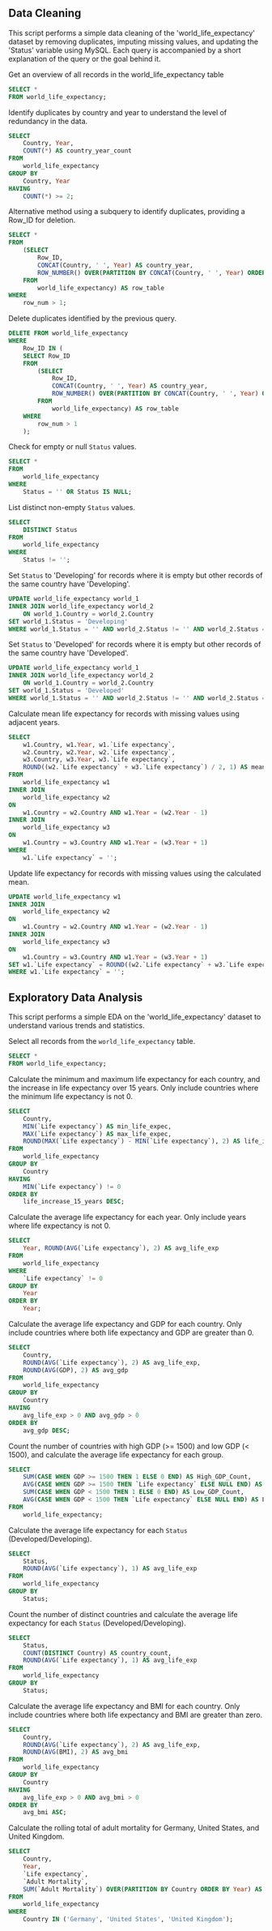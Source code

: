 ## Data Cleaning

This script performs a simple data cleaning of the 'world_life_expectancy' dataset by removing duplicates, imputing missing values, and updating the 'Status' variable using MySQL. Each query is accompanied by a short explanation of the query or the goal behind it.

Get an overview of all records in the world_life_expectancy table
```sql
SELECT * 
FROM world_life_expectancy;
```

Identify duplicates by country and year to understand the level of redundancy in the data.
```sql
SELECT 
	Country, Year,
	COUNT(*) AS country_year_count
FROM 
	world_life_expectancy
GROUP BY 
	Country, Year
HAVING 
	COUNT(*) >= 2;
```

Alternative method using a subquery to identify duplicates, providing a Row_ID for deletion.
```sql
SELECT *
FROM 
	(SELECT 
		Row_ID,
		CONCAT(Country, ' ', Year) AS country_year,
		ROW_NUMBER() OVER(PARTITION BY CONCAT(Country, ' ', Year) ORDER BY CONCAT(Country, Year)) AS row_num
	FROM 
		world_life_expectancy) AS row_table
WHERE
	row_num > 1;
```

Delete duplicates identified by the previous query.
```sql
DELETE FROM world_life_expectancy
WHERE 
	Row_ID IN (
	SELECT Row_ID
	FROM 
		(SELECT 
			Row_ID,
			CONCAT(Country, ' ', Year) AS country_year,
			ROW_NUMBER() OVER(PARTITION BY CONCAT(Country, ' ', Year) ORDER BY CONCAT(Country, Year)) AS row_num
		FROM 
			world_life_expectancy) AS row_table
	WHERE
		row_num > 1
	);
```


Check for empty or null `Status` values.
```sql
SELECT *
FROM 
	world_life_expectancy
WHERE 
	Status = '' OR Status IS NULL;
```

List distinct non-empty `Status` values.
```sql
SELECT 
	DISTINCT Status
FROM 
	world_life_expectancy
WHERE 
	Status != '';
```

Set `Status` to 'Developing' for records where it is empty but other records of the same country have 'Developing'.
```sql
UPDATE world_life_expectancy world_1
INNER JOIN world_life_expectancy world_2
	ON world_1.Country = world_2.Country
SET world_1.Status = 'Developing'
WHERE world_1.Status = '' AND world_2.Status != '' AND world_2.Status = 'Developing';
```

Set `Status` to 'Developed' for records where it is empty but other records of the same country have 'Developed'.
```sql
UPDATE world_life_expectancy world_1
INNER JOIN world_life_expectancy world_2
	ON world_1.Country = world_2.Country
SET world_1.Status = 'Developed'
WHERE world_1.Status = '' AND world_2.Status != '' AND world_2.Status = 'Developed';
```

Calculate mean life expectancy for records with missing values using adjacent years.
```sql
SELECT 
	w1.Country, w1.Year, w1.`Life expectancy`,
    w2.Country, w2.Year, w2.`Life expectancy`,
    w3.Country, w3.Year, w3.`Life expectancy`,
    ROUND((w2.`Life expectancy` + w3.`Life expectancy`) / 2, 1) AS mean_imputed
FROM 
	world_life_expectancy w1
INNER JOIN 
	world_life_expectancy w2
ON 
	w1.Country = w2.Country AND w1.Year = (w2.Year - 1)
INNER JOIN 
	world_life_expectancy w3
ON 
	w1.Country = w3.Country AND w1.Year = (w3.Year + 1)
WHERE 
	w1.`Life expectancy` = '';
```

Update life expectancy for records with missing values using the calculated mean.
```sql
UPDATE world_life_expectancy w1
INNER JOIN 
	world_life_expectancy w2
ON 
	w1.Country = w2.Country AND w1.Year = (w2.Year - 1)
INNER JOIN 
	world_life_expectancy w3
ON 
	w1.Country = w3.Country AND w1.Year = (w3.Year + 1)
SET w1.`Life expectancy` = ROUND((w2.`Life expectancy` + w3.`Life expectancy`) / 2, 1)
WHERE w1.`Life expectancy` = '';
```

## Exploratory Data Analysis

This script performs a simple EDA on the 'world_life_expectancy' dataset to understand various trends and statistics.

Select all records from the `world_life_expectancy` table.
```sql
SELECT *
FROM world_life_expectancy;
```

Calculate the minimum and maximum life expectancy for each country, and the increase in life expectancy over 15 years. Only include countries where the minimum life expectancy is not 0. 
```sql
SELECT
	Country, 
    MIN(`Life expectancy`) AS min_life_expec, 
    MAX(`Life expectancy`) AS max_life_expec,
    ROUND(MAX(`Life expectancy`) - MIN(`Life expectancy`), 2) AS life_increase_15_years
FROM
	world_life_expectancy
GROUP BY 
	Country
HAVING
	MIN(`Life expectancy`) != 0
ORDER BY 
	life_increase_15_years DESC;
```

Calculate the average life expectancy for each year. Only include years where life expectancy is not 0. 
```sql
SELECT 
	Year, ROUND(AVG(`Life expectancy`), 2) AS avg_life_exp
FROM 
	world_life_expectancy
WHERE
	`Life expectancy` != 0
GROUP BY 
	Year  
ORDER BY
	Year;
```

Calculate the average life expectancy and GDP for each country. Only include countries where both life expectancy and GDP are greater than 0.
```sql
SELECT 
	Country, 
    ROUND(AVG(`Life expectancy`), 2) AS avg_life_exp, 
    ROUND(AVG(GDP), 2) AS avg_gdp
FROM
	world_life_expectancy
GROUP BY 
	Country
HAVING 
	avg_life_exp > 0 AND avg_gdp > 0
ORDER BY
	avg_gdp DESC;
```

Count the number of countries with high GDP (>= 1500) and low GDP (< 1500), and calculate the average life expectancy for each group.
```sql
SELECT
	SUM(CASE WHEN GDP >= 1500 THEN 1 ELSE 0 END) AS High_GDP_Count,
    AVG(CASE WHEN GDP >= 1500 THEN `Life expectancy` ELSE NULL END) AS High_GDP_Life_Expectancy,
    SUM(CASE WHEN GDP < 1500 THEN 1 ELSE 0 END) AS Low_GDP_Count,
    AVG(CASE WHEN GDP < 1500 THEN `Life expectancy` ELSE NULL END) AS Low_GDP_Life_Expectancy
FROM 
	world_life_expectancy;
```

Calculate the average life expectancy for each `Status` (Developed/Developing).
```sql
SELECT
	Status,
    ROUND(AVG(`Life expectancy`), 1) AS avg_life_exp
FROM 
	world_life_expectancy
GROUP BY
	Status;
```

Count the number of distinct countries and calculate the average life expectancy for each `Status` (Developed/Developing).
```sql
SELECT
	Status,
    COUNT(DISTINCT Country) AS country_count,
    ROUND(AVG(`Life expectancy`), 1) AS avg_life_exp
FROM 
	world_life_expectancy
GROUP BY
	Status;
```

Calculate the average life expectancy and BMI for each country. Only include countries where both life expectancy and BMI are greater than zero. 
```sql
SELECT
	Country, 
    ROUND(AVG(`Life expectancy`), 2) AS avg_life_exp, 
    ROUND(AVG(BMI), 2) AS avg_bmi
FROM
	world_life_expectancy
GROUP BY 
	Country
HAVING 
	avg_life_exp > 0 AND avg_bmi > 0
ORDER BY
	avg_bmi ASC;
```

Calculate the rolling total of adult mortality for Germany, United States, and United Kingdom.
```sql
SELECT
    Country, 
    Year,
    `Life expectancy`, 
    `Adult Mortality`,
    SUM(`Adult Mortality`) OVER(PARTITION BY Country ORDER BY Year) AS Rolling_Total
FROM
    world_life_expectancy
WHERE
    Country IN ('Germany', 'United States', 'United Kingdom');
```






















































